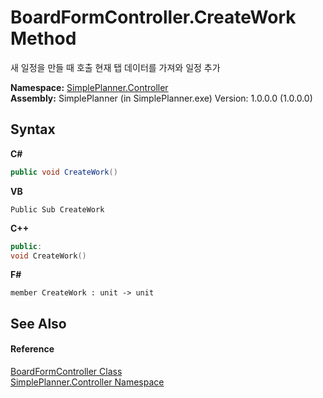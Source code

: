 # BoardFormController.CreateWork Method 
 

새 일정을 만들 때 호출 현재 탭 데이터를 가져와 일정 추가

**Namespace:**&nbsp;<a href="01d1c102-1b5b-fcaa-2bc2-68487aa1825b">SimplePlanner.Controller</a><br />**Assembly:**&nbsp;SimplePlanner (in SimplePlanner.exe) Version: 1.0.0.0 (1.0.0.0)

## Syntax

**C#**<br />
``` C#
public void CreateWork()
```

**VB**<br />
``` VB
Public Sub CreateWork
```

**C++**<br />
``` C++
public:
void CreateWork()
```

**F#**<br />
``` F#
member CreateWork : unit -> unit 

```


## See Also


#### Reference
<a href="c26305b8-c25d-4ff7-18c3-6b6c9ac767f3">BoardFormController Class</a><br /><a href="01d1c102-1b5b-fcaa-2bc2-68487aa1825b">SimplePlanner.Controller Namespace</a><br />
